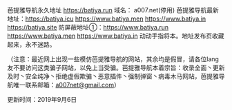 芭提雅导航永久地址 https://batiya.run   域名： a007.net(停用)
芭提雅导航最新地址：https://batiya.icu  https://www.batiya.men https://www.batiya.in https://batiya.site
防屏蔽地址①：https://www.batiya.run https://www.batiya.men https://www.batiya.in 动动手指将本。地址发布页收藏起来，永不迷路。


（注意：最近网上出现一些模仿芭提雅导航的网站，其余均是假冒，请各位lang友不要访问这类骗子网站，以免上当受骗。芭提雅导航本着宗旨：收录全面丶更新及时丶安全纯净丶拒绝虚假欺骗丶恶意插件丶强制弹窗丶病毒木马网站，芭提雅导航唯一联系邮箱：a007net@gmail.com）

更新时间：2019年9月6日
